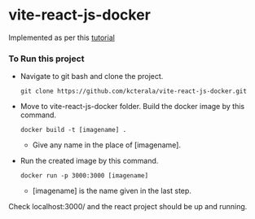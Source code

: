 # vite-react-js-docker

Implemented as per this [tutorial](https://javascript.plainenglish.io/step-by-step-guide-to-dockerize-react-app-created-using-vite-90772423f7fb)


### To Run this project
- Navigate to git bash and clone the project.

  ```shell
  git clone https://github.com/kcterala/vite-react-js-docker.git
  ```

- Move to vite-react-js-docker folder.
  Build the docker image by this command.

  ```shell
  docker build -t [imagename] .
  ```
  
  - Give any name in the place of [imagename].
  
  
- Run the created image by this command.

  ```shell
  docker run -p 3000:3000 [imagename]
  ```
  
  - [imagename] is the name given in the last step.
  
  
  
Check localhost:3000/ and the react project should be up and running.


